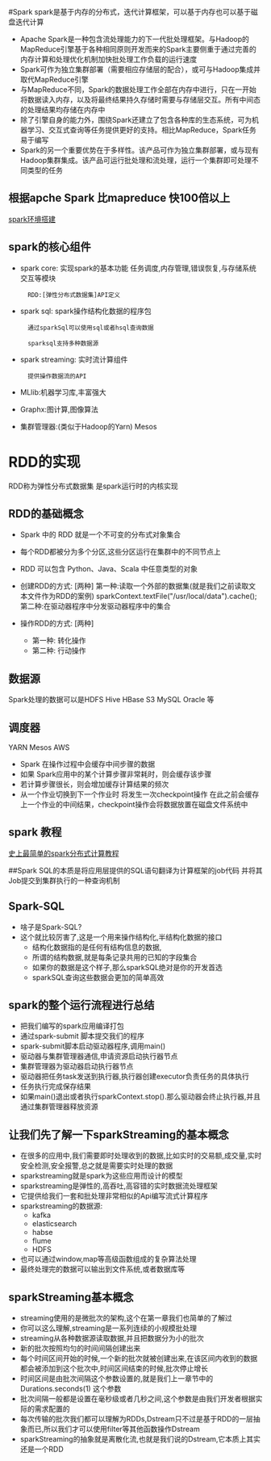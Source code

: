 #Spark 
spark是基于内存的分布式，迭代计算框架，可以基于内存也可以基于磁盘迭代计算
- Apache Spark是一种包含流处理能力的下一代批处理框架。与Hadoop的MapReduce引擎基于各种相同原则开发而来的Spark主要侧重于通过完善的内存计算和处理优化机制加快批处理工作负载的运行速度
- Spark可作为独立集群部署（需要相应存储层的配合），或可与Hadoop集成并取代MapReduce引擎
- 与MapReduce不同，Spark的数据处理工作全部在内存中进行，只在一开始将数据读入内存，以及将最终结果持久存储时需要与存储层交互。所有中间态的处理结果均存储在内存中
- 除了引擎自身的能力外，围绕Spark还建立了包含各种库的生态系统，可为机器学习、交互式查询等任务提供更好的支持。相比MapReduce，Spark任务易于编写
- Spark的另一个重要优势在于多样性。该产品可作为独立集群部署，或与现有Hadoop集群集成。该产品可运行批处理和流处理，运行一个集群即可处理不同类型的任务
## 根据apche Spark 比mapreduce 快100倍以上
[spark环境搭建](https://www.jianshu.com/p/91a98fd882e7)

## spark的核心组件
- spark core: 实现spark的基本功能
        任务调度,内存管理,错误恢复,与存储系统交互等模块
        
        RDD:[弹性分布式数据集]API定义
  
- spark sql:  spark操作结构化数据的程序包
     
        通过sparkSql可以使用sql或者hsql查询数据
        
        sparksql支持多种数据源
        
        
- spark  streaming: 实时流计算组件

        提供操作数据流的API           
- MLlib:机器学习库,丰富强大


- Graphx:图计算,图像算法

- 集群管理器:(类似于Hadoop的Yarn) Mesos
# RDD的实现
RDD称为弹性分布式数据集 是spark运行时的内核实现

## RDD的基础概念
- Spark 中的 RDD 就是一个不可变的分布式对象集合
- 每个RDD都被分为多个分区,这些分区运行在集群中的不同节点上
- RDD 可以包含 Python、Java、Scala 中任意类型的对象
- 创建RDD的方式: [两种]
        第一种:读取一个外部的数据集(就是我们之前读取文本文件作为RDD的案例)
        sparkContext.textFile("/usr/local/data").cache();
        第二种:在驱动器程序中分发驱动器程序中的集合
        
- 操作RDD的方式: [两种]
    - 第一种: 转化操作
    - 第二种: 行动操作

## 数据源
Spark处理的数据可以是HDFS Hive HBase S3 MySQL Oracle 等 

## 调度器
YARN Mesos AWS 
- Spark 在操作过程中会缓存中间步骤的数据
- 如果 Spark应用中的某个计算步骤非常耗时，则会缓存该步骤
- 若计算步骤很长，则会增加缓存计算结果的频次
- 从一个作业切换到下一个作业时 将发生一次checkpoint操作 在此之前会缓存上一个作业的中间结果，checkpoint操作会将数据放置在磁盘文件系统中

## spark 教程
[史上最简单的spark分布式计算教程](https://blog.csdn.net/youbitch1/article/details/88355111)


##Spark SQL的本质是将应用层提供的SQL语句翻译为计算框架的job代码 并将其Job提交到集群执行的一种查询机制

## Spark-SQL
- 啥子是Spark-SQL?
- 这个就比较厉害了,这是一个用来操作结构化,半结构化数据的接口
    - 结构化数据指的是任何有结构信息的数据,
    - 所谓的结构数据,就是每条记录共用的已知的字段集合
    - 如果你的数据是这个样子,那么sparkSQL绝对是你的开发首选
    - sparkSQL查询这些数据会更加的简单高效

## spark的整个运行流程进行总结
- 把我们编写的spark应用编译打包
- 通过spark-submit 脚本提交我们的程序
- spark-submit脚本启动驱动器程序,调用main()
- 驱动器与集群管理器通信,申请资源启动执行器节点
- 集群管理器为驱动器启动执行器节点
- 驱动器把任务task发送到执行器,执行器创建executor负责任务的具体执行
- 任务执行完成保存结果
- 如果main()退出或者执行sparkContext.stop().那么驱动器会终止执行器,并且通过集群管理器释放资源


## 让我们先了解一下sparkStreaming的基本概念
- 在很多的应用中,我们需要即时处理收到的数据,比如实时的交易额,成交量,实时安全检测,安全报警,总之就是需要实时处理的数据
- sparkstreaming就是spark为这些应用而设计的模型
- sparkstreaming是弹性的,高吞吐,高容错的实时数据流处理框架
- 它提供给我们一套和批处理非常相似的Api编写流式计算程序
- sparkstreaming的数据源:
    - kafka
    - elasticsearch
    - habse
    - flume
    - HDFS
- 也可以通过window,map等高级函数组成的复杂算法处理
- 最终处理完的数据可以输出到文件系统,或者数据库等


## sparkStreaming基本概念
- streaming使用的是微批次的架构,这个在第一章我们也简单的了解过
- 你可以这么理解,streaming是一系列连续的小规模批处理
- streaming从各种数据源读取数据,并且把数据分为小的批次
- 新的批次按照均匀的时间间隔创建出来
- 每个时间区间开始的时候,一个新的批次就被创建出来,在该区间内收到的数据都会被添加到这个批次中,时间区间结束的时候,批次停止增长
- 时间区间是由批次间隔这个参数设置的,就是我们上一章节中的Durations.seconds(1) 这个参数
- 批次间隔一般都是设置在毫秒级或者几秒之间,这个参数是由我们开发者根据实际的需求配置的
- 每次传输的批次我们都可以理解为RDDs,Dstream只不过是基于RDD的一层抽象而已,所以我们才可以使用filter等其他函数操作Dstream
- sparkStreaming的抽象就是离散化流,也就是我们说的Dstream,它本质上其实还是一个RDD


